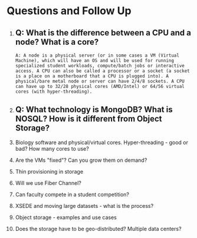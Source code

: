 # Questions and Follow Up

1) ##  Q: What is the difference between a CPU and a node? What is a core?

       A: A node is a physical server (or in some cases a VM (Virtual Machine), which will have an OS and will be used for running specialized student workloads, compute/batch jobs or interactive access. A CPU can also be called a processor or a socket (a socket is a place on a motherboard that a CPU is plugged into). A physical/bare metal node or server can have 2/4/8 sockets. A CPU can have up to 32/28 physical cores (AMD/Intel) or 64/56 virtual cores (with hyper-threading).

2) ## Q: What technology is MongoDB? What is NOSQL? How is it different from Object Storage?

3) Biology software and physical/virtual cores. Hyper-threading - good or bad? How many cores to use? 

4) Are the VMs "fixed"? Can you grow them on demand?

5) Thin provisioning in storage

6) Will we use Fiber Channel?

7) Can faculty compete in a student competition?

8) XSEDE and moving large datasets - what is the process?

9) Object storage - examples and use cases

10) Does the storage have to be geo-distributed? Multiple data centers?
